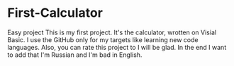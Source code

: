 # First-Calculator
Easy project
This is my first project. It's the calculator, wrotten on Visial Basic. I use the GitHub only for my targets like learning new code 
languages. Also, you can rate this project to I will be glad.
In the end I want to add that I'm Russian and I'm bad in English.
